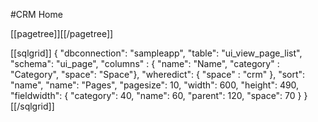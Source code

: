 #CRM Home

[[pagetree]][[/pagetree]]

[[sqlgrid]]
    {
        "dbconnection": "sampleapp",
        "table": "ui_view_page_list",
        "schema": "ui_page",
        "columns" : {
            "name": "Name",
            "category" : "Category",
            "space": "Space"},
        "wheredict": {
            "space" : "crm"
        },
        "sort": "name",
        "name": "Pages",
        "pagesize": 10,
        "width": 600,
        "height": 490,
        "fieldwidth": {
            "category": 40,
            "name": 60,
            "parent": 120,
            "space": 70
        }
    }
[[/sqlgrid]]



